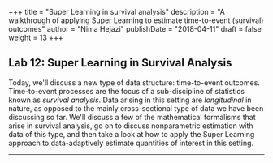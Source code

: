 +++
title = "Super Learning in survival analysis"
description = "A walkthrough of applying Super Learning to estimate time-to-event (survival) outcomes"
author = "Nima Hejazi"
publishDate = "2018-04-11"
draft = false
weight = 13
+++

## Lab 12: Super Learning in Survival Analysis

Today, we'll discuss a
new type of data structure: time-to-event outcomes. Time-to-event processes are
the focus of a sub-discipline of statistics known as _survival analysis_. Data
arising in this setting are _longitudinal_ in nature, as opposed to the mainly
cross-sectional type of data we have been discussing so far. We'll discuss a few
of the mathematical formalisms that arise in survival analysis, go on to discuss
nonparametric estimation with data of this type, and then take a look at how to
apply the Super Learning approach to data-adaptively estimate quantities of
interest in this setting.

---
